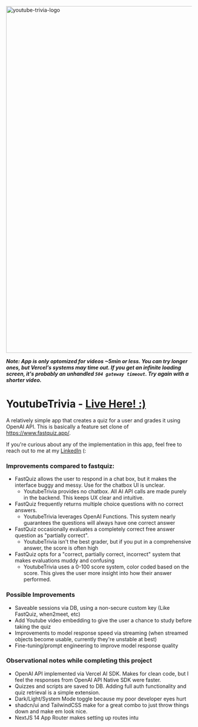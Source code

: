 <img width="938" alt="youtube-trivia-logo" src="https://github.com/AriEncarnacion/youtube-trivia/assets/48712583/599df377-d5a0-4511-9a00-3f67fc4d118b">

**_Note: App is only optomized for videos ~5min or less. You can try longer ones, but Vercel's systems may time out. If you get an infinite loading screen, it's probably an unhandled `504 gateway timeout`. Try again with a shorter video._**
# YoutubeTrivia - [Live Here! :)](https://youtube-trivia.vercel.app/)
A relatively simple app that creates a quiz for a user and grades it using OpenAI API. This is basically a feature set clone of https://www.fastquiz.app/.

If you're curious about any of the implementation in this app, feel free to reach out to me at my [LinkedIn](https://www.linkedin.com/in/ariel-encarnacion/) (:

### Improvements compared to fastquiz:
* FastQuiz allows the user to respond in a chat box, but it makes the interface buggy and messy. Use for the chatbox UI is unclear.
  * YoutubeTrivia provides no chatbox. All AI API calls are made purely in the backend. This keeps UX clear and intuitive.
* FastQuiz frequently returns multiple choice questions with no correct answers.
  * YoutubeTrivia leverages OpenAI Functions. This system nearly guarantees the questions will always have one correct answer
* FastQuiz occasionally evaluates a completely correct free answer question as "partially correct".
  * YoutubeTrivia isn't the best grader, but if you put in a comprehensive answer, the score is often high
* FastQuiz opts for a "correct, partially correct, incorrect" system that makes evaluations muddy and confusing
  * YoutubeTrivia uses a 0-100 score system, color coded based on the score. This gives the user more insight into how their answer performed.
   
### Possible Improvements
 * Saveable sessions via DB, using a non-secure custom key (Like FastQuiz, when2meet, etc)
 * Add Youtube video embedding to give the user a chance to study before taking the quiz
 * Improvements to model response speed via streaming (when streamed objects become usable, currently they're unstable at best)
 * Fine-tuning/prompt engineering to improve model response quality


### Observational notes while completing this project
* OpenAI API implemented via Vercel AI SDK. Makes for clean code, but I feel the responses from OpenAI API Native SDK were faster.
* Quizzes and scripts are saved to DB. Adding full auth functionality and quiz retrieval is a simple extension.
* Dark/Light/System Mode toggle because my poor developer eyes hurt
* shadcn/ui and TailwindCSS make for a great combo to just throw things down and make em look nice.
* NextJS 14 App Router makes setting up routes intu
